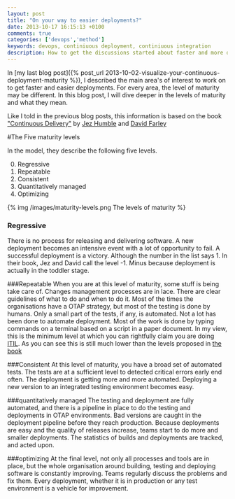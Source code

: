```yaml
---
layout: post
title: "On your way to easier deployments?"
date: 2013-10-17 16:15:13 +0100
comments: true
categories: ['devops','method']
keywords: devops, continiuous deployment, continiuous integration
description: How to get the discussions started about faster and more deployments
---
```

In [my last blog post]({% post_url 2013-10-02-visualize-your-continuous-deployment-maturity %}), I described the main area's of interest to work on to get faster and easier deployments. For every area,  the level of maturity may be different. In this blog post,  I will dive deeper in the levels of maturity and what they mean.

<!-- more -->

Like I told in the previous blog posts, this information is based on the book ["Continuous Delivery"](http://www.amazon.com/gp/product/0321601912?ie=UTF8&tag=martinfowlerc-20&linkCode=as2&camp=1789&creative=9325&creativeASIN=0321601912) by [Jez Humble](http://jezhumble.net/) and [David Farley](http://www.davefarley.net/)

#The Five maturity levels

In the model, they describe the following five levels.

0. Regressive
1. Repeatable
2. Consistent
3. Quantitatively managed
4. Optimizing

{% img /images/maturity-levels.png The levels of maturity %}


### Regressive

There is no process for releasing and delivering software. A new deployment becomes an intensive event with a lot of opportunity to fail. A successful deployment is a victory. Although the number in the list says 1. In their book, Jez and David call the level -1. Minus because deployment is actually in the toddler stage.

###Repeatable
When you are at this level of maturity, some stuff is being take care of. Changes management processes are in lace. There are clear guidelines of what to do and when to do it. Most of the times the organisations have a OTAP strategy, but most of the testing is done by humans. Only a small part of the tests, if any, is automated. Not a lot has been done to automate deployment. Most of the work is done by typing commands on a terminal based on a script in a paper document. In my view,  this is the minimum level at which you can rightfully claim you are doing [ITIL](http://en.wikipedia.org/wiki/Information_Technology_Infrastructure_Library#ITIL_V3). As you can see this is still much lower than the levels proposed in [the book](http://www.amazon.com/gp/product/0321601912?ie=UTF8&tag=martinfowlerc-20&linkCode=as2&camp=1789&creative=9325&creativeASIN=0321601912)

###Consistent
At this level of maturity,  you have a broad set of automated tests. The tests are  at a sufficient level to detected critical errors early end often. The deployment is getting more and more automated. Deploying a new version to an integrated testing environment becomes easy.

###quantitatively managed
The testing and deployment are fully automated, and there is a pipeline in place to do the testing and deployments in OTAP environments. Bad versions are caught in the deployment pipeline before they reach production. Because deployments are easy and the quality of releases increase, teams start to do more and smaller deployments. The statistics of builds and deployments are tracked, and acted upon.

###optimizing
At the final level, not only all processes and tools are in place, but the whole organisation around building, testing and deploying software is constantly improving. Teams regularly discuss the problems and fix them. Every deployment, whether it is in production or any test environment is a vehicle for improvement.

